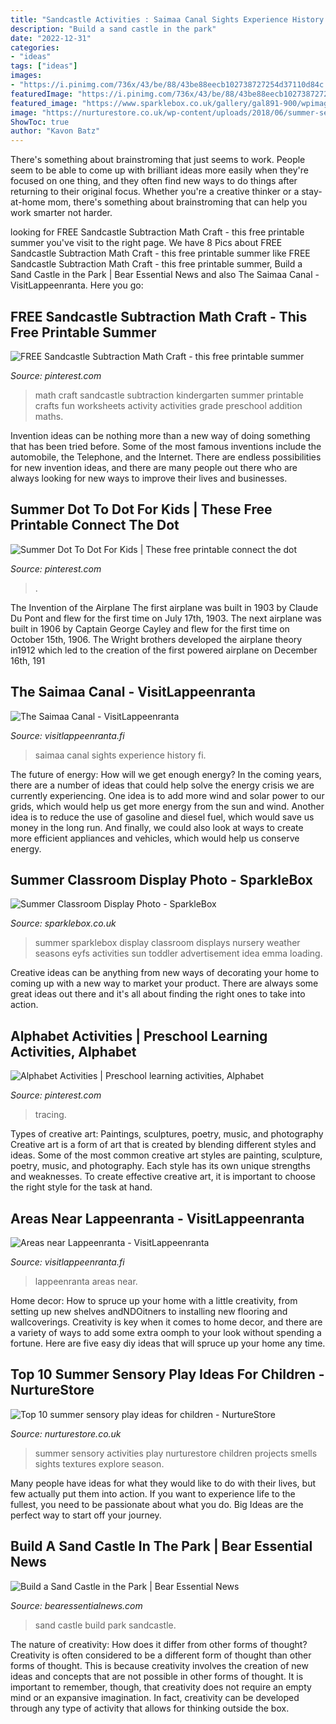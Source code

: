 ```yaml
---
title: "Sandcastle Activities : Saimaa Canal Sights Experience History Fi"
description: "Build a sand castle in the park"
date: "2022-12-31"
categories:
- "ideas"
tags: ["ideas"]
images:
- "https://i.pinimg.com/736x/43/be/88/43be88eecb102738727254d37110d84c.jpg"
featuredImage: "https://i.pinimg.com/736x/43/be/88/43be88eecb102738727254d37110d84c.jpg"
featured_image: "https://www.sparklebox.co.uk/gallery/gal891-900/wpimages/wpe4468d44_06.png"
image: "https://nurturestore.co.uk/wp-content/uploads/2018/06/summer-sensory-play-activities-kids.png"
ShowToc: true
author: "Kavon Batz"
---
```



There's something about brainstroming that just seems to work. People seem to be able to come up with brilliant ideas more easily when they're focused on one thing, and they often find new ways to do things after returning to their original focus. Whether you're a creative thinker or a stay-at-home mom, there's something about brainstroming that can help you work smarter not harder.

	

		
looking for FREE Sandcastle Subtraction Math Craft - this free printable summer you've visit to the right page. We have 8 Pics about FREE Sandcastle Subtraction Math Craft - this free printable summer like FREE Sandcastle Subtraction Math Craft - this free printable summer, Build a Sand Castle in the Park | Bear Essential News and also The Saimaa Canal - VisitLappeenranta. Here you go:
		
    
## FREE Sandcastle Subtraction Math Craft - This Free Printable Summer

<img loading=lazy src="https://i.pinimg.com/originals/7c/9a/1e/7c9a1ed3b2a00d9eb8718cbbe81c20a1.jpg" onerror="this.onerror=null;this.src='https://tse3.mm.bing.net/th?id=OIP.SY7R9KLiSyIVMjsFmPv3mAHaLB&amp;pid=15.1';" alt="FREE Sandcastle Subtraction Math Craft - this free printable summer">

_Source: pinterest.com_

>math craft sandcastle subtraction kindergarten summer printable crafts fun worksheets activity activities grade preschool addition maths. 

	

Invention ideas can be nothing more than a new way of doing something that has been tried before. Some of the most famous inventions include the automobile, the Telephone, and the Internet. There are endless possibilities for new invention ideas, and there are many people out there who are always looking for new ways to improve their lives and businesses.

    
## Summer Dot To Dot For Kids | These Free Printable Connect The Dot

<img loading=lazy src="https://i.pinimg.com/736x/79/78/21/797821fab89997d073dd0ee8f013ae07.jpg" onerror="this.onerror=null;this.src='https://tse2.mm.bing.net/th?id=OIP.RWdJkUDrtvONZfy1_Ufp3QHaFu&amp;pid=15.1';" alt="Summer Dot To Dot For Kids | These free printable connect the dot">

_Source: pinterest.com_

>. 

	

The Invention of the Airplane
The first airplane was built in 1903 by Claude Du Pont and flew for the first time on July 17th, 1903. The next airplane was built in 1906 by Captain George Cayley and flew for the first time on October 15th, 1906. The Wright brothers developed the airplane theory in1912 which led to the creation of the first powered airplane on December 16th, 191
    
## The Saimaa Canal - VisitLappeenranta

<img loading=lazy src="http://www.visitlappeenranta.fi/en/Experience/Sights-and-history/The-Saimaa-Canal/loader.aspx?id=c0006ddc-2a61-4853-882e-bfce71978227" onerror="this.onerror=null;this.src='https://tse1.mm.bing.net/th?id=OIP.Gw9bYl80RDr-0ZVlOCYNzAHaE8&amp;pid=15.1';" alt="The Saimaa Canal - VisitLappeenranta">

_Source: visitlappeenranta.fi_

>saimaa canal sights experience history fi. 

	

The future of energy: How will we get enough energy?
In the coming years, there are a number of ideas that could help solve the energy crisis we are currently experiencing. One idea is to add more wind and solar power to our grids, which would help us get more energy from the sun and wind. Another idea is to reduce the use of gasoline and diesel fuel, which would save us money in the long run. And finally, we could also look at ways to create more efficient appliances and vehicles, which would help us conserve energy.

    
## Summer Classroom Display Photo - SparkleBox

<img loading=lazy src="https://www.sparklebox.co.uk/gallery/gal891-900/wpimages/wpe4468d44_06.png" onerror="this.onerror=null;this.src='https://tse4.mm.bing.net/th?id=OIP.uYGtTCeguYuXGSJYWzt14wHaFc&amp;pid=15.1';" alt="Summer Classroom Display Photo - SparkleBox">

_Source: sparklebox.co.uk_

>summer sparklebox display classroom displays nursery weather seasons eyfs activities sun toddler advertisement idea emma loading. 

	

Creative ideas can be anything from new ways of decorating your home to coming up with a new way to market your product. There are always some great ideas out there and it's all about finding the right ones to take into action.

    
## Alphabet Activities | Preschool Learning Activities, Alphabet

<img loading=lazy src="https://i.pinimg.com/736x/43/be/88/43be88eecb102738727254d37110d84c.jpg" onerror="this.onerror=null;this.src='https://tse1.mm.bing.net/th?id=OIP.JkmkRdmsWkYMJYxHDnpQNQHaJP&amp;pid=15.1';" alt="Alphabet Activities | Preschool learning activities, Alphabet">

_Source: pinterest.com_

>tracing. 

	

Types of creative art: Paintings, sculptures, poetry, music, and photography
Creative art is a form of art that is created by blending different styles and ideas. Some of the most common creative art styles are painting, sculpture, poetry, music, and photography. Each style has its own unique strengths and weaknesses. To create effective creative art, it is important to choose the right style for the task at hand.

    
## Areas Near Lappeenranta - VisitLappeenranta

<img loading=lazy src="http://www.visitlappeenranta.fi/en/Experience/Areas-near-Lappeenranta/loader.aspx?id=64ca319b-caaf-49c7-a5b7-bbd8f777847f" onerror="this.onerror=null;this.src='https://tse2.mm.bing.net/th?id=OIP.JSe8CphGrqhEshItFg1iPQHaE8&amp;pid=15.1';" alt="Areas near Lappeenranta - VisitLappeenranta">

_Source: visitlappeenranta.fi_

>lappeenranta areas near. 

	

Home decor: How to spruce up your home with a little creativity, from setting up new shelves andNDOitners to installing new flooring and wallcoverings.
Creativity is key when it comes to home decor, and there are a variety of ways to add some extra oomph to your look without spending a fortune. Here are five easy diy ideas that will spruce up your home any time.

    
## Top 10 Summer Sensory Play Ideas For Children - NurtureStore

<img loading=lazy src="https://nurturestore.co.uk/wp-content/uploads/2018/06/summer-sensory-play-activities-kids.png" onerror="this.onerror=null;this.src='https://tse1.mm.bing.net/th?id=OIP.fd6ZpbwlxMw8nCmDFdsGBAAAAA&amp;pid=15.1';" alt="Top 10 summer sensory play ideas for children - NurtureStore">

_Source: nurturestore.co.uk_

>summer sensory activities play nurturestore children projects smells sights textures explore season. 

	

Many people have ideas for what they would like to do with their lives, but few actually put them into action. If you want to experience life to the fullest, you need to be passionate about what you do. Big Ideas are the perfect way to start off your journey.

    
## Build A Sand Castle In The Park | Bear Essential News

<img loading=lazy src="http://bearessentialnews.com/sites/default/files/scoops/2017/May/sandcastle_at_east_coast_park_singapore_-_20080504.jpg" onerror="this.onerror=null;this.src='https://tse4.mm.bing.net/th?id=OIP.LMxdMf9RBDi9FmH4-cvcFwHaEK&amp;pid=15.1';" alt="Build a Sand Castle in the Park | Bear Essential News">

_Source: bearessentialnews.com_

>sand castle build park sandcastle. 

	

The nature of creativity: How does it differ from other forms of thought?
Creativity is often considered to be a different form of thought than other forms of thought. This is because creativity involves the creation of new ideas and concepts that are not possible in other forms of thought. It is important to remember, though, that creativity does not require an empty mind or an expansive imagination. In fact, creativity can be developed through any type of activity that allows for thinking outside the box.

